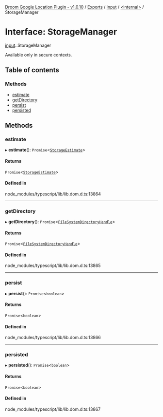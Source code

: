 [Droom Google Location Plugin - v1.0.10](../README.md) / [Exports](../modules.md) / [input](../modules/input.md) / [<internal\>](../modules/input._internal_.md) / StorageManager

# Interface: StorageManager

[input](../modules/input.md).[<internal>](../modules/input._internal_.md).StorageManager

Available only in secure contexts.

## Table of contents

### Methods

- [estimate](input._internal_.StorageManager.md#estimate)
- [getDirectory](input._internal_.StorageManager.md#getdirectory)
- [persist](input._internal_.StorageManager.md#persist)
- [persisted](input._internal_.StorageManager.md#persisted)

## Methods

### estimate

▸ **estimate**(): `Promise`<[`StorageEstimate`](input._internal_.StorageEstimate.md)\>

#### Returns

`Promise`<[`StorageEstimate`](input._internal_.StorageEstimate.md)\>

#### Defined in

node_modules/typescript/lib/lib.dom.d.ts:13864

___

### getDirectory

▸ **getDirectory**(): `Promise`<[`FileSystemDirectoryHandle`](../modules/input._internal_.md#filesystemdirectoryhandle)\>

#### Returns

`Promise`<[`FileSystemDirectoryHandle`](../modules/input._internal_.md#filesystemdirectoryhandle)\>

#### Defined in

node_modules/typescript/lib/lib.dom.d.ts:13865

___

### persist

▸ **persist**(): `Promise`<`boolean`\>

#### Returns

`Promise`<`boolean`\>

#### Defined in

node_modules/typescript/lib/lib.dom.d.ts:13866

___

### persisted

▸ **persisted**(): `Promise`<`boolean`\>

#### Returns

`Promise`<`boolean`\>

#### Defined in

node_modules/typescript/lib/lib.dom.d.ts:13867
